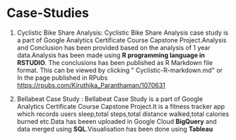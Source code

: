 # Case-Studies
1. Cyclistic Bike Share Analysis:
  Cyclistic Bike Share Analysis case study is a part of Google Analytics Certificate Course Capstone Project.Analysis and Conclusion has been provided based on the
  analysis of 1 year data.Analysis has been made using **R programming language in RSTUDIO**. The conclusions has been published as R Markdown file format. This can be viewed by clicking 
   " Cyclistic-R-markdown.md" 
            or
 In the page published in RPubs
 <https://rpubs.com/Kiruthika_Paranthaman/1070631>

2. Bellabeat Case Study :
   Bellabeat  Case Study is a part of Google Analytics Certificate Course Capstone Project.It is a fitness tracker app which records users sleep,total steps,total 
   distance walked,total calories burned etc.Data has beeen uploaded in Google Cloud **BigQuery** and data merged using **SQL**.Visualisation has been done using **Tableau** 
       
